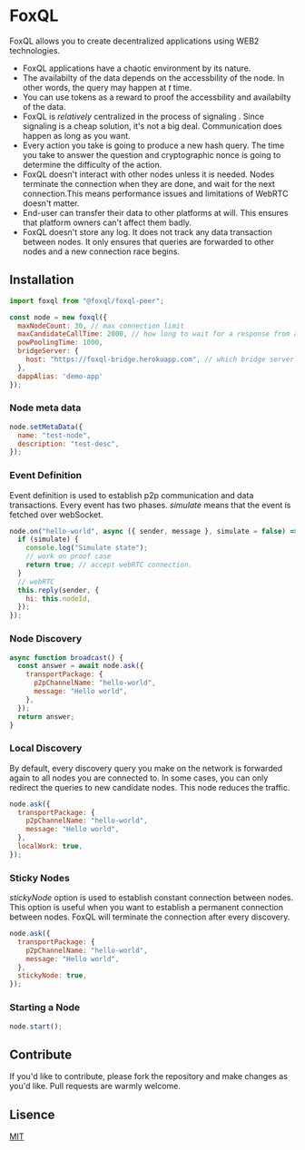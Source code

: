 # FoxQL

FoxQL allows you to create decentralized applications using WEB2 technologies.

- FoxQL applications have a chaotic environment by its nature.
- The availabilty of the data depends on the accessbility of the node. In other words, the query may happen at _t_ time.
- You can use tokens as a reward to proof the accessbility and availabilty of the data.
- FoxQL is _relatively_ centralized in the process of signaling
  . Since signaling is a cheap solution, it's not a big deal. Communication does happen as long as you want.
- Every action you take is going to produce a new hash query. The time you take to answer the question and cryptographic nonce is going to determine the difficulty of the action.
- FoxQL doesn't interact with other nodes unless it is needed. Nodes terminate the connection when they are done, and wait for the next connection.This means performance issues and limitations of WebRTC doesn't matter.
- End-user can transfer their data to other platforms at will. This ensures that platform owners can't affect them badly.
- FoxQL doesn't store any log. It does not track any data transaction between nodes. It only ensures that queries are forwarded to other nodes and a new connection race begins.

## Installation

```js
import foxql from "@foxql/foxql-peer";

const node = new foxql({
  maxNodeCount: 30, // max connection limit
  maxCandidateCallTime: 2000, // how long to wait for a response from a candidate node
  powPoolingTime: 1000,
  bridgeServer: {
    host: "https://foxql-bridge.herokuapp.com", // which bridge server to use
  },
  dappAlias: 'demo-app'
});
```

### Node meta data

```js
node.setMetaData({
  name: "test-node",
  description: "test-desc",
});
```

### Event Definition

Event definition is used to establish p2p communication and data transactions. Every event has two phases. _simulate_ means that the event is fetched over webSocket.

```js
node.on("hello-world", async ({ sender, message }, simulate = false) => {
  if (simulate) {
    console.log("Simulate state");
    // work on proof case
    return true; // accept webRTC connection.
  }
  // webRTC
  this.reply(sender, {
    hi: this.nodeId,
  });
});
```

### Node Discovery

```js
async function broadcast() {
  const answer = await node.ask({
    transportPackage: {
      p2pChannelName: "hello-world",
      message: "Hello world",
    },
  });
  return answer;
}
```

### Local Discovery

By default, every discovery query you make on the network is forwarded again to all nodes you are connected to. In some cases, you can only redirect the queries to new candidate nodes. This node reduces the traffic.

```js
node.ask({
  transportPackage: {
    p2pChannelName: "hello-world",
    message: "Hello world",
  },
  localWork: true,
});
```

### Sticky Nodes

_stickyNode_ option is used to establish constant connection between nodes. This option is useful when you want to establish a permanent connection between nodes.
FoxQL will terminate the connection after every discovery.

```js
node.ask({
  transportPackage: {
    p2pChannelName: "hello-world",
    message: "Hello world",
  },
  stickyNode: true,
});
```

### Starting a Node

```js
node.start();
```

## Contribute

If you'd like to contribute, please fork the repository and make changes as you'd like. Pull requests are warmly welcome.

## Lisence

[MIT](https://github.com/foxql/peer/blob/main/LICENSE)
